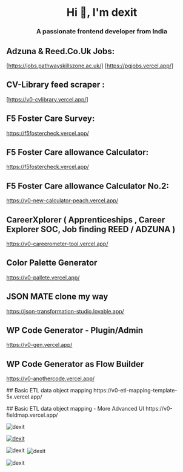 <h1 align="center">Hi 👋, I'm dexit</h1>
<h3 align="center">A passionate frontend developer from India</h3>

## Adzuna & Reed.Co.Uk Jobs:
[https://jobs.pathwayskillszone.ac.uk/] 
 [https://pgjobs.vercel.app/]
 
## CV-Library feed scraper :
[https://v0-cvlibrary.vercel.app/]


## F5 Foster Care Survey:
https://f5fostercheck.vercel.app/

## F5 Foster Care allowance Calculator:
https://f5fostercheck.vercel.app/

## F5 Foster Care allowance Calculator No.2:
https://v0-new-calculator-peach.vercel.app/

## CareerXplorer ( Apprenticeships , Career Explorer SOC, Job finding REED / ADZUNA )
https://v0-careerometer-tool.vercel.app/

## Color Palette Generator
https://v0-pallete.vercel.app/

## JSON MATE clone my way
https://json-transformation-studio.lovable.app/

## WP Code Generator - Plugin/Admin 
https://v0-gen.vercel.app/

## WP Code Generator as Flow Builder
https://v0-anothercode.vercel.app/
<p align="left">
## Basic ETL data object mapping
https://v0-etl-mapping-template-5x.vercel.app/
</p>
<p align="left">
## Basic ETL data object mapping - More Advanced UI 
https://v0-fieldmap.vercel.app/
</p>
<p align="left"> <img src="https://komarev.com/ghpvc/?username=dexit&label=Profile%20views&color=0e75b6&style=flat" alt="dexit" /> </p>

<p align="left"> <a href="https://github.com/ryo-ma/github-profile-trophy"><img src="https://github-profile-trophy.vercel.app/?username=dexit" alt="dexit" /></a> </p>

<p><img align="left" src="https://github-readme-stats.vercel.app/api/top-langs?username=dexit&show_icons=true&locale=en&layout=compact" alt="dexit" /></p>

<p>&nbsp;<img align="center" src="https://github-readme-stats.vercel.app/api?username=dexit&show_icons=true&locale=en" alt="dexit" /></p>

<p><img align="center" src="https://github-readme-streak-stats.herokuapp.com/?user=dexit&" alt="dexit" /></p>
